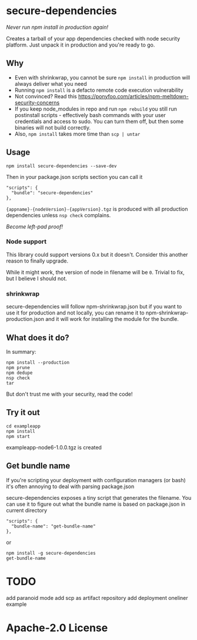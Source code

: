 # secure-dependencies
*Never run npm install in production again!*

Creates a tarball of your app dependencies checked with node security platform. Just unpack it in production and you're ready to go.

## Why

- Even with shrinkwrap, you cannot be sure `npm install` in production will always deliver what you need
- Running `npm install` is a defacto remote code execution vulnerability
- Not convinced? Read this https://ponyfoo.com/articles/npm-meltdown-security-concerns
- If you keep node_modules in repo and run `npm rebuild` you still run postinstall scripts - effectively bash commands with your user credentials and access to sudo. You can turn them off, but then some binaries will not build correctly.
- Also, `npm install` takes more time than `scp | untar`

## Usage

```
npm install secure-dependencies --save-dev
```

Then in your package.json scripts section you can call it
```
"scripts": {
  "bundle": "secure-dependencies"
},
```

`{appname}-{nodeVersion}-{appVersion}.tgz` is produced with all production dependencies unless `nsp check` complains.

*Become left-pad proof!*

### Node support

This library could support versions 0.x but it doesn't. Consider this another reason to finally upgrade.

While it might work, the version of node in filename will be `0`. Trivial to fix, but I believe I should not.

### shrinkwrap

secure-dependencies will follow npm-shrinkwrap.json but if you want to use it for production and not locally, you can rename it to npm-shrinkwrap-production.json and it will work for installing the module for the bundle.

## What does it do?
In summary:
```
npm install --production
npm prune
npm dedupe
nsp check
tar
```

But don't trust me with your security, read the code!

## Try it out

```
cd exampleapp
npm install
npm start
```
exampleapp-node6-1.0.0.tgz is created

## Get bundle name

If you're scripting your deployment with configuration managers (or bash) it's often annoying to deal with parsing package.json

secure-dependencies exposes a tiny script that generates the filename. You can use it to figure out what the bundle name is based on package.json in current directory
```
"scripts": {
  "bundle-name": "get-bundle-name"
},
```
or
```
npm install -g secure-dependencies
get-bundle-name
```

# TODO
add paranoid mode
add scp as artifact repository
add deployment oneliner example

# Apache-2.0 License

